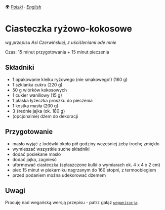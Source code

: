 🌍
*[Polski](README.md) ∙ [English](README-en.md)*


Ciasteczka ryżowo-kokosowe
==========================

_wg przepisu Asi Czerwińskiej, z uściśleniami ode mnie_

Czas: 15 minut przygotowania + 15 minut pieczenia

Składniki
---------

* 1 opakowanie kleiku ryżowego (nie smakowego!) (160 g)
* 1 szklanka cukru (220 g)
* 50 g wiórków kokosowych
* 1 cukier waniliowy (15 g)
* 1 płaska łyżeczka proszku do pieczenia
* 1 kostka masła (200 g)
* 3 średnie jajka (ok. 180 g)
* (opcjonalnie) dżem do dekoracji


Przygotowanie
-------------

* masło wyjąć z lodówki około pół godziny wcześniej żeby trochę zmiękło
* wymieszać wszystkie suche składniki
* dodać posiekane masło
* dodać jajka, zagnieść
* uformować ciasteczka (spłaszczone kulki o wymiarach ok. 4 x 4 x 2 cm)
* piec 15 minut w piekarniku nagrzanym do 160 stopni, z termoobiegiem
* przed podaniem można udekorować dżemem


Uwagi
-----

Pracuję nad wegańską wersją przepisu - patrz gałąź
[`weganizacja`](https://github.com/jan-warchol/pan-deser/blob/weganizacja/ciasteczka-kokosowe/todo.md#wersja-wega%C5%84ska).

